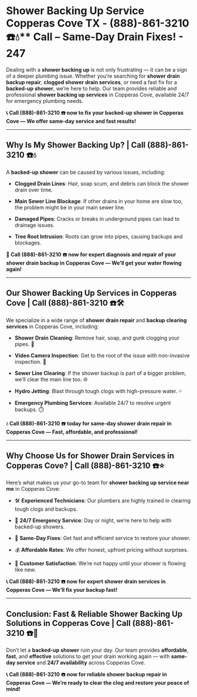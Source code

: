 # Shower Backing Up Service Copperas Cove TX - (888)-861-3210 ☎️💧** Call – Same-Day Drain Fixes! - 247

Dealing with a **shower backing up** is not only frustrating — it can be a sign of a deeper plumbing issue. Whether you’re searching for **shower drain backup repair**, **clogged shower drain services**, or need a fast fix for a **backed-up shower**, we’re here to help. Our team provides reliable and professional **shower backing up services** in Copperas Cove, available 24/7 for emergency plumbing needs.

**📞 Call (888)-861-3210 ☎️ now to fix your backed-up shower in Copperas Cove — We offer same-day service and fast results!**

---

## **Why Is My Shower Backing Up? | Call (888)-861-3210 ☎️💧**

A **backed-up shower** can be caused by various issues, including:

- **Clogged Drain Lines**: Hair, soap scum, and debris can block the shower drain over time.  
- **Main Sewer Line Blockage**: If other drains in your home are slow too, the problem might be in your main sewer line.  
- **Damaged Pipes**: Cracks or breaks in underground pipes can lead to drainage issues.  
- **Tree Root Intrusion**: Roots can grow into pipes, causing backups and blockages.

**🚿 Call (888)-861-3210 ☎️ now for expert diagnosis and repair of your shower drain backup in Copperas Cove — We’ll get your water flowing again!**

---

## **Our Shower Backing Up Services in Copperas Cove | Call (888)-861-3210 ☎️🛠️**

We specialize in a wide range of **shower drain repair** and **backup clearing services** in Copperas Cove, including:

- **Shower Drain Cleaning**: Remove hair, soap, and gunk clogging your pipes. 🧼  
- **Video Camera Inspection**: Get to the root of the issue with non-invasive inspection. 🎥  
- **Sewer Line Clearing**: If the shower backup is part of a bigger problem, we’ll clear the main line too. 🌐  
- **Hydro Jetting**: Blast through tough clogs with high-pressure water. 💦  
- **Emergency Plumbing Services**: Available 24/7 to resolve urgent backups. ⏱️

**💧 Call (888)-861-3210 ☎️ today for same-day shower drain repair in Copperas Cove — Fast, affordable, and professional!**

---

## **Why Choose Us for Shower Drain Services in Copperas Cove? | Call (888)-861-3210 ☎️⭐**

Here’s what makes us your go-to team for **shower backing up service near me** in Copperas Cove:

- 🛠️ **Experienced Technicians**: Our plumbers are highly trained in clearing tough clogs and backups.  
- 🚨 **24/7 Emergency Service**: Day or night, we’re here to help with backed-up showers.  
- 🚿 **Same-Day Fixes**: Get fast and efficient service to restore your shower.  
- 💰 **Affordable Rates**: We offer honest, upfront pricing without surprises.  
- 🌟 **Customer Satisfaction**: We’re not happy until your shower is flowing like new.

**📞 Call (888)-861-3210 ☎️ now for expert shower drain services in Copperas Cove — We’ll fix your backup fast!**

---

## **Conclusion: Fast & Reliable Shower Backing Up Solutions in Copperas Cove | Call (888)-861-3210 ☎️🚿**

Don’t let a **backed-up shower** ruin your day. Our team provides **affordable**, **fast**, and **effective** solutions to get your drain working again — with **same-day service** and **24/7 availability** across Copperas Cove.

**📞 Call (888)-861-3210 ☎️ now for reliable shower backup repair in Copperas Cove — We’re ready to clear the clog and restore your peace of mind!**
